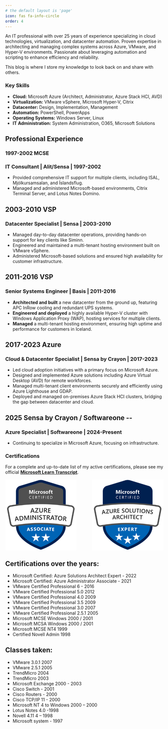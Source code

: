 ```yaml
---
# the default layout is 'page'
icon: fas fa-info-circle
order: 4
---
```


An IT professional with over 25 years of experience specializing in cloud technologies, virtualization, and datacenter automation. Proven expertise in architecting and managing complex systems across Azure, VMware, and Hyper-V environments. Passionate about leveraging automation and scripting to enhance efficiency and reliability.

This blog is where I store my knowledge to look back on and share with others.

### Key Skills

*   **Cloud:** Microsoft Azure (Architect, Administrator, Azure Stack HCI, AVD)
*   **Virtualization:** VMware vSphere, Microsoft Hyper-V, Citrix
*   **Datacenter:** Design, Implementation, Management
*   **Automation:** PowerShell, PowerApps
*   **Operating Systems:** Windows Server, Linux
*   **IT Administration:** System Administration, O365, Microsoft Solutions

## Professional Experience

### 1997-2002 MCSE
### IT Consultant | Alit/Sensa | 1997-2002
* Provided comprehensive IT support for multiple clients, including ISAL, Mjólkursamsalan, and Íslandsflug.
* Managed and administered Microsoft-based environments, Citrix Terminal Server, and Lotus Notes Domino.


## 2003-2010 VSP
### Datacenter Specialist | Sensa | 2003-2010
*   Managed day-to-day datacenter operations, providing hands-on support for key clients like Siminn.
*   Engineered and maintained a multi-tenant hosting environment built on VMware vSphere.
*   Administered Microsoft-based solutions and ensured high availability for customer infrastructure.


## 2011-2016 VSP
### Senior Systems Engineer | Basis | 2011-2016
*   **Architected and built** a new datacenter from the ground up, featuring APC InRow cooling and redundant UPS systems.
*   **Engineered and deployed** a highly available Hyper-V cluster with Windows Application Proxy (WAP), hosting services for multiple clients.
*   **Managed** a multi-tenant hosting environment, ensuring high uptime and performance for customers in Iceland.


## 2017-2023 Azure
### Cloud & Datacenter Specialist | Sensa by Crayon | 2017-2023
*   Led cloud adoption initiatives with a primary focus on Microsoft Azure.
*   Designed and implemented Azure solutions including Azure Virtual Desktop (AVD) for remote workforces.
*   Managed multi-tenant client environments securely and efficiently using Azure Lighthouse and GDAP.
*   Deployed and managed on-premises Azure Stack HCI clusters, bridging the gap between datacenter and cloud.


## 2025 Sensa by Crayon / Softwareone --
### Azure Specialist | Softwareone | 2024-Present
*   Continuing to specialize in Microsoft Azure, focusing on infrastructure.


### Certifications

For a complete and up-to-date list of my active certifications, please see my official **[Microsoft Learn Transcript](https://learn.microsoft.com/en-us/users/lubenz007/transcript/v25q3ipzxz65rjr?tab=credentials-tab&source=docs)**.


<div style="display: flex; justify-content: space-between;">
  <img src="/assets/img/blog/azure-administrator-associate.png" alt="Azure Administrator Associate" style="width: 45%;">
  <img src="/assets/img/blog/azure-solutions-architect-expert.png" alt="Azure Solutions Architect Expert" style="width: 45%;">
</div>

## Certifications over the years:
* Microsoft Certified: Azure Solutions Architect Expert - 2022
* Microsoft Certified: Azure Administrator Associate - 2021
* VMware Certified Professional 6 - 2016
* VMware Certified Professional 5.0 2012
* VMware Certified Professional 4.0 2009
* VMware Certified Professional 3.5 2009
* VMware Certified Professional 3.0 2007
* VMware Certified Professional 2.5.1 2005
* Microsoft MCSE Windows 2000 / 2001
* Microsoft MCSA Windows 2000 / 2001 
* Microsoft MCSE NT4 1999
* Certified Novell Admin 1998


## Classes taken:
* VMware 3.0.1 2007
* VMware 2.5.1 2005
* TrendMicro 2004
* TrendMicro 2003
* Microsoft Exchange 2000 - 2003
* Cisco Switch - 2001
* Cisco Routers - 2000
* Cisco TCP/IP 11 - 2000
* Microsoft NT 4 to Windows 2000 – 2000
* Lotus Notes 4.0 -1998
* Novell 4.11 4 – 1998
* Microsoft system - 1997
